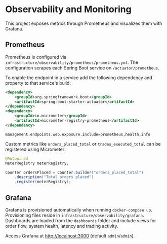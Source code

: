 # Observability and Monitoring

This project exposes metrics through Prometheus and visualizes them with Grafana.

## Prometheus

Prometheus is configured via `infrastructure/observability/prometheus/prometheus.yml`.
The configuration scrapes each Spring Boot service on `/actuator/prometheus`.

To enable the endpoint in a service add the following dependency and property to
that service's build:

```xml
<dependency>
    <groupId>org.springframework.boot</groupId>
    <artifactId>spring-boot-starter-actuator</artifactId>
</dependency>
<dependency>
    <groupId>io.micrometer</groupId>
    <artifactId>micrometer-registry-prometheus</artifactId>
</dependency>
```

```properties
management.endpoints.web.exposure.include=prometheus,health,info
```

Custom metrics like `orders_placed_total` or `trades_executed_total` can be
registered using Micrometer:

```java
@Autowired
MeterRegistry meterRegistry;

Counter ordersPlaced = Counter.builder("orders_placed_total")
    .description("Total orders placed")
    .register(meterRegistry);
```

## Grafana

Grafana is provisioned automatically when running `docker-compose up`.
Provisioning files reside in `infrastructure/observability/grafana`.
Dashboards are loaded from the `dashboards` folder and include views for order
flow, system health, latency and trading activity.

Access Grafana at <http://localhost:3000> (default `admin`/`admin`).
